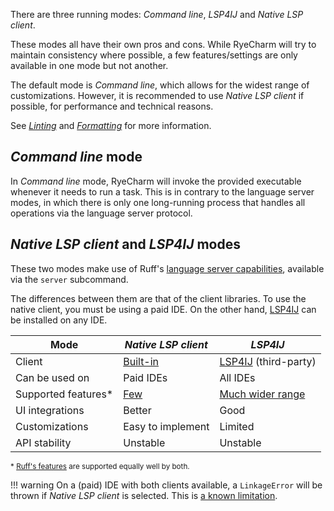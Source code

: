 There are three running modes:
<i>Command line</i>, <i>LSP4IJ</i> and <i>Native LSP client</i>.

These modes all have their own pros and cons.
While RyeCharm will try to maintain consistency where possible,
a few features/settings are only available in one mode but not another.

The default mode is <i>Command line</i>,
which allows for the widest range of customizations.
However, it is recommended to use <i>Native LSP client</i> if possible,
for performance and technical reasons.

See <i>[Linting][1]</i> and <i>[Formatting][2]</i> for more information.


## <i>Command line</i> mode

In <i>Command line</i> mode, RyeCharm will invoke
the provided executable whenever it needs to run a task.
This is in contrary to the language server modes,
in which there is only one long-running process
that handles all operations via the language server protocol.


## <i>Native LSP client</i> and <i>LSP4IJ</i> modes

These two modes make use of Ruff's [language server capabilities][3],
available via the `server` subcommand.

The differences between them are that of the client libraries.
To use the native client, you must be using a paid IDE.
On the other hand, [LSP4IJ][5] can be installed on any IDE.


| Mode                | <i>Native LSP client</i> | <i>LSP4IJ</i>             |
|---------------------|--------------------------|---------------------------|
| Client              | [Built-in][4]            | [LSP4IJ][5] (third-party) |
| Can be used on      | Paid IDEs                | All IDEs                  |
| Supported features* | [Few][6]                 | [Much wider range][7]     |
| UI integrations     | Better                   | Good                      |
| Customizations      | Easy to implement        | Limited                   |
| API stability       | Unstable                 | Unstable                  |

<small>\* [Ruff's features][8] are supported equally well by both.</small>

!!! warning
    On a (paid) IDE with both clients available, a `LinkageError`
    will be thrown if <i>Native LSP client</i> is selected.
    This is [a known limitation][9].


  [1]: ./linting.md
  [2]: ./formatting.md
  [3]: https://docs.astral.sh/ruff/editors/#language-server-protocol
  [4]: https://plugins.jetbrains.com/docs/intellij/language-server-protocol.html
  [5]: https://plugins.jetbrains.com/plugin/23257-lsp4ij
  [6]: https://plugins.jetbrains.com/docs/intellij/language-server-protocol.html#supported-features
  [7]: https://github.com/redhat-developer/lsp4ij/blob/main/docs/LSPSupport.md
  [8]: https://docs.astral.sh/ruff/editors/features/
  [9]: https://github.com/redhat-developer/lsp4ij/issues/459
